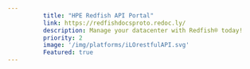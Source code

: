 ```yaml
---
          title: "HPE Redfish API Portal"
          link: https://redfishdocsproto.redoc.ly/
          description: Manage your datacenter with Redfish® today!
          priority: 2
          image: '/img/platforms/iLOrestfulAPI.svg'
          Featured: true
---
```

          
